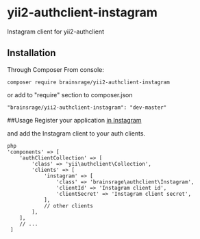 # yii2-authclient-instagram
Instagram client for yii2-authclient

## Installation
Through Composer
From console:
```
composer require brainsrage/yii2-authclient-instagram
```
or add to "require" section to composer.json
```
"brainsrage/yii2-authclient-instagram": "dev-master"
```
##Usage
Register your application [in Instagram](http://instagram.com/developer/clients/register)

and add the Instagram client to your auth clients.

```
php
'components' => [
    'authClientCollection' => [
        'class' => 'yii\authclient\Collection',
        'clients' => [
            'instagram' => [
                'class' => 'brainsrage\authclient\Instagram',
                'clientId' => 'Instagram client id',
                'clientSecret' => 'Instagram client secret',
            ],
            // other clients
        ],
    ],
    // ...
 ]
```
